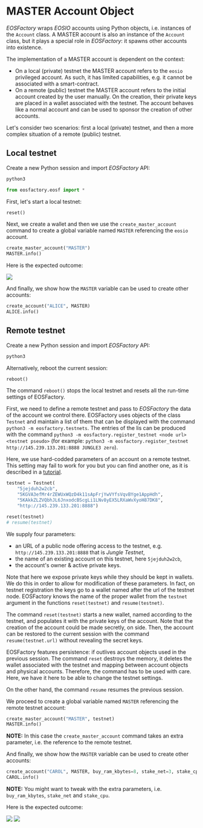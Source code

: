 # MASTER Account Object

*EOSFactory* wraps *EOSIO* accounts using Python objects, i.e. instances of the `Account` class. A MASTER account is also an instance of the `Account` class, but it plays a special role in *EOSFactory*: it spawns other accounts into existence.

The implementation of a MASTER account is dependent on the context:

* On a local (private) testnet the MASTER account refers to the `eosio` privileged account. As such, it has limited capabilities, e.g. it cannot be associated with a smart-contract.
* On a remote (public) testnet the MASTER account refers to the initial account created by the user manually. On the creation, their private keys are placed in a wallet associated with the testnet. The account behaves like a normal account and can be used to sponsor the creation of other accounts.

Let's consider two scenarios: first a local (private) testnet, and then a more complex situation of a remote (public) testnet.

## Local testnet

Create a new Python session and import *EOSFactory* API:

```bash
python3
```

```python
from eosfactory.eosf import *
```

First, let's start a local testnet:

```python
reset()
```

Next, we create a wallet and then we use the `create_master_account` command to create a global variable named `MASTER` referencing the `eosio` account.

```python
create_master_account("MASTER")
MASTER.info()
```
Here is the expected outcome:

![](../images/master_account_local.png)

And finally, we show how the `MASTER` variable can be used to create other accounts:

```python
create_account("ALICE", MASTER)
ALICE.info()
```

## Remote testnet

Create a new Python session and import *EOSFactory* API:

```bash
python3
```

Alternatively, reboot the current session:
```python
reboot()
```
The command `reboot()` stops the local testnet and resets all the run-time settings of EOSFactory.

First, we need to define a remote testnet and pass to *EOSFactory* the data of the account we control there. EOSFactory uses objects of the class `Testnet` and maintain a list of them that can be displayed with the command `python3 -m eosfactory.testnets`. The entries of the lis can be produced with the command `python3 -m eosfactory.register_testnet <node url> <testnet pseudo>` (for example: `python3 -m eosfactory.register_testnet http://145.239.133.201:8888 JUNGLE3 zero`).

Here, we use hard-codded parameters of an account on a remote testnet. This setting may fail to work for you but you can find another one, as it is described in a [tutorial](../tutorials/05.InteractingWithPublicTestnet.md).

```python
testnet = Testnet(
    "5jejduh2w2cb",
    "5KGVA3efMr4rZEWUxWQzD4k11sApFrjYwVYfsVqvBYge1AppHdh",
    "5KAkkZLZVQbhJL6JnxodcBScgLi1LNv8yEX5LRXaWvXyoH87DK8",
    "http://145.239.133.201:8888")

reset(testnet)
# resume(testnet)
```

We supply four parameters:

- an URL of a public node offering access to the testnet, e.g. `http://145.239.133.201:8888` that is *Jungle Testnet*,
- the name of an existing account on this testnet, here `5jejduh2w2cb`,
- the account's owner & active private keys.

Note that here we expose private keys while they should be kept in wallets. We do this in order to allow for modification of these parameters. In fact, on testnet registration the keys go to a wallet named after the url of the testnet node. EOSFactory knows the name of the proper wallet from the `testnet` argument in the functions `reset(testnet)` and `resume(testnet)`.

The command `reset(testnet)` starts a new wallet, named according to the testnet, and populates it with the private keys of the account. Note that the creation of the account could be made secretly, on side. Then, the account can be restored to the current session with the command `resume(testnet.url)` without revealing the secret keys.

EOSFactory features persistence: if outlives account objects used in the previous session. The command `reset` destroys the memory, it deletes the wallet associated with the testnet and mapping between account objects and physical accounts. Therefore, the command has to be used with care. Here, we have it here to be able to change the testnet settings.

On the other hand, the command `resume` resumes the previous session.

We proceed to create a global variable named `MASTER` referencing the remote testnet account:

```python
create_master_account("MASTER", testnet)
MASTER.info()
```

**NOTE:** In this case the `create_master_account` command takes an extra parameter, i.e. the reference to the remote testnet.

And finally, we show how the `MASTER` variable can be used to create other accounts:

```python
create_account("CAROL", MASTER, buy_ram_kbytes=8, stake_net=3, stake_cpu=3)
CAROL.info()
```

**NOTE:** You might want to tweak with the extra parameters, i.e. `buy_ram_kbytes`, `stake_net` and `stake_cpu`.

Here is the expected outcome:

![](../images/master_account_remote_master.png)
![](../images/master_account_remote_carol.png)

